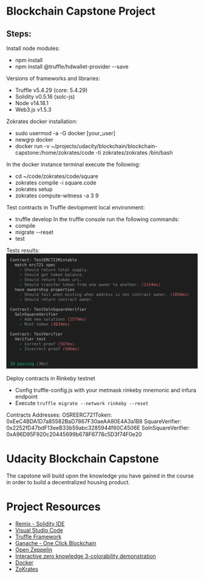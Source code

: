 # Blockchain Capstone Project
## Steps:

Install node modules:
* npm install
* npm install @truffle/hdwallet-provider --save

Versions of frameworks and libraries:

* Truffle v5.4.29 (core: 5.4.29)
* Solidity v0.5.16 (solc-js)
* Node v14.18.1
* Web3.js v1.5.3

Zokrates docker installation:

* sudo usermod -a -G docker [your_user]
* newgrp docker
* docker run -v ~/projects/udacity/blockchain/blockchain-capstone:/home/zokrates/code -ti zokrates/zokrates /bin/bash

In the docker instance terminal execute the following:

* cd ~/code/zokrates/code/square
* zokrates compile -i square.code
* zokrates setup
* zokrates compute-witness -a 3 9

Test contracts in Truffle devlopment local environment:
* truffle develop
In the truffle console run the following commands:
* compile
* migrate --reset
* test

Tests results:
![Tests results](images/tests.png)

Deploy contracts in Rinkeby testnet
* Config truffle-config.js with your metmask rinkeby mnemonic and infura endpoint
* Execute `truffle migrate --network rinkeby --reset`

Contracts Addresses:
OSREERC721Token:    0xEeC4BDA1D7a85582BaD7867F30aeAA80E4A3a1B8
SquareVerifier:     0x2252fD47bdF13eeB33b59abc3285944f60C4506E
SolnSquareVerifier: 0xA96D95F920c20445699b678F6778c5D3f74F0e20

# Udacity Blockchain Capstone

The capstone will build upon the knowledge you have gained in the course in order to build a decentralized housing product. 

# Project Resources

* [Remix - Solidity IDE](https://remix.ethereum.org/)
* [Visual Studio Code](https://code.visualstudio.com/)
* [Truffle Framework](https://truffleframework.com/)
* [Ganache - One Click Blockchain](https://truffleframework.com/ganache)
* [Open Zeppelin ](https://openzeppelin.org/)
* [Interactive zero knowledge 3-colorability demonstration](http://web.mit.edu/~ezyang/Public/graph/svg.html)
* [Docker](https://docs.docker.com/install/)
* [ZoKrates](https://github.com/Zokrates/ZoKrates)
